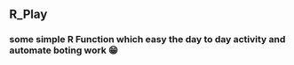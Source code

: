 ## R_Play
### some simple R Function which easy the day to day activity and automate boting work :grin: 
